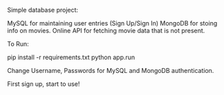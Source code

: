 Simple database project:

MySQL for maintaining user entries (Sign Up/Sign In)
MongoDB for stoing info on movies.
Online API for fetching movie data that is not present.

To Run:

pip install -r requirements.txt
python app.run

Change Username, Passwords for MySQL and MongoDB authentication.

First sign up, start to use!

